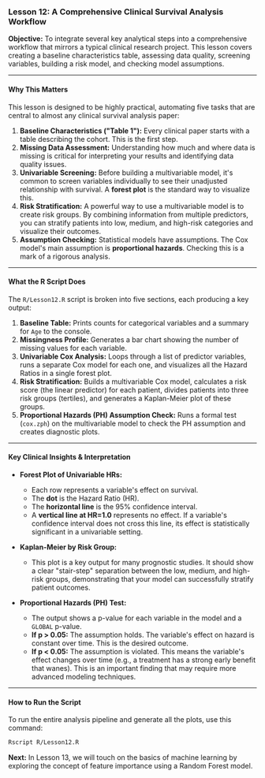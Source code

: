 ### Lesson 12: A Comprehensive Clinical Survival Analysis Workflow

**Objective:** To integrate several key analytical steps into a comprehensive workflow that mirrors a typical clinical research project. This lesson covers creating a baseline characteristics table, assessing data quality, screening variables, building a risk model, and checking model assumptions.

---

#### **Why This Matters**

This lesson is designed to be highly practical, automating five tasks that are central to almost any clinical survival analysis paper:

1.  **Baseline Characteristics ("Table 1"):** Every clinical paper starts with a table describing the cohort. This is the first step.
2.  **Missing Data Assessment:** Understanding how much and where data is missing is critical for interpreting your results and identifying data quality issues.
3.  **Univariable Screening:** Before building a multivariable model, it's common to screen variables individually to see their unadjusted relationship with survival. A **forest plot** is the standard way to visualize this.
4.  **Risk Stratification:** A powerful way to use a multivariable model is to create risk groups. By combining information from multiple predictors, you can stratify patients into low, medium, and high-risk categories and visualize their outcomes.
5.  **Assumption Checking:** Statistical models have assumptions. The Cox model's main assumption is **proportional hazards**. Checking this is a mark of a rigorous analysis.

---

#### **What the R Script Does**

The `R/Lesson12.R` script is broken into five sections, each producing a key output:

1.  **Baseline Table:** Prints counts for categorical variables and a summary for `Age` to the console.
2.  **Missingness Profile:** Generates a bar chart showing the number of missing values for each variable.
3.  **Univariable Cox Analysis:** Loops through a list of predictor variables, runs a separate Cox model for each one, and visualizes all the Hazard Ratios in a single forest plot.
4.  **Risk Stratification:** Builds a multivariable Cox model, calculates a risk score (the linear predictor) for each patient, divides patients into three risk groups (tertiles), and generates a Kaplan-Meier plot of these groups.
5.  **Proportional Hazards (PH) Assumption Check:** Runs a formal test (`cox.zph`) on the multivariable model to check the PH assumption and creates diagnostic plots.

---

#### **Key Clinical Insights & Interpretation**

*   **Forest Plot of Univariable HRs:**
    *   Each row represents a variable's effect on survival.
    *   The **dot** is the Hazard Ratio (HR).
    *   The **horizontal line** is the 95% confidence interval.
    *   A **vertical line at HR=1.0** represents no effect. If a variable's confidence interval does not cross this line, its effect is statistically significant in a univariable setting.

*   **Kaplan-Meier by Risk Group:**
    *   This plot is a key output for many prognostic studies. It should show a clear "stair-step" separation between the low, medium, and high-risk groups, demonstrating that your model can successfully stratify patient outcomes.

*   **Proportional Hazards (PH) Test:**
    *   The output shows a p-value for each variable in the model and a `GLOBAL` p-value.
    *   **If p > 0.05:** The assumption holds. The variable's effect on hazard is constant over time. This is the desired outcome.
    *   **If p < 0.05:** The assumption is violated. This means the variable's effect changes over time (e.g., a treatment has a strong early benefit that wanes). This is an important finding that may require more advanced modeling techniques.

---

#### **How to Run the Script**

To run the entire analysis pipeline and generate all the plots, use this command:

```bash
Rscript R/Lesson12.R
```

**Next:** In Lesson 13, we will touch on the basics of machine learning by exploring the concept of feature importance using a Random Forest model.


